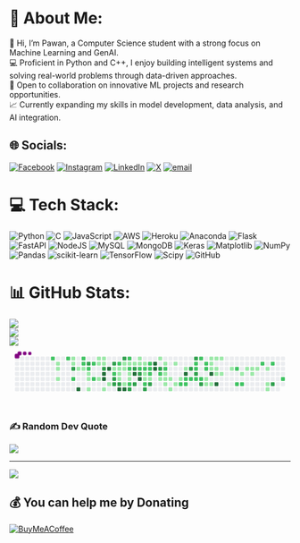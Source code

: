 # 💫 About Me:
👋 Hi, I’m Pawan, a Computer Science student with a strong focus on Machine Learning and GenAI.<br>💻 Proficient in Python and C++, I enjoy building intelligent systems and solving real-world problems through data-driven approaches.<br>🤝 Open to collaboration on innovative ML projects and research opportunities.<br>📈 Currently expanding my skills in model development, data analysis, and AI integration.


## 🌐 Socials:
[![Facebook](https://img.shields.io/badge/Facebook-%231877F2.svg?logo=Facebook&logoColor=white)](https://facebook.com/https://www.facebook.com/profile.php?id=100087858582471) [![Instagram](https://img.shields.io/badge/Instagram-%23E4405F.svg?logo=Instagram&logoColor=white)](https://instagram.com/mr._pawan_.kumar) [![LinkedIn](https://img.shields.io/badge/LinkedIn-%230077B5.svg?logo=linkedin&logoColor=white)](www.linkedin.com/in/pawan-kumar-467a84244) [![X](https://img.shields.io/badge/X-black.svg?logo=X&logoColor=white)](https://x.com/https://x.com/PawanVe53562304) [![email](https://img.shields.io/badge/Email-D14836?logo=gmail&logoColor=white)](mailto:pawankr16123114@gmail.com) 

# 💻 Tech Stack:
![Python](https://img.shields.io/badge/python-3670A0?style=for-the-badge&logo=python&logoColor=ffdd54) ![C](https://img.shields.io/badge/c-%2300599C.svg?style=for-the-badge&logo=c&logoColor=white) ![JavaScript](https://img.shields.io/badge/javascript-%23323330.svg?style=for-the-badge&logo=javascript&logoColor=%23F7DF1E) ![AWS](https://img.shields.io/badge/AWS-%23FF9900.svg?style=for-the-badge&logo=amazon-aws&logoColor=white) ![Heroku](https://img.shields.io/badge/heroku-%23430098.svg?style=for-the-badge&logo=heroku&logoColor=white) ![Anaconda](https://img.shields.io/badge/Anaconda-%2344A833.svg?style=for-the-badge&logo=anaconda&logoColor=white) ![Flask](https://img.shields.io/badge/flask-%23000.svg?style=for-the-badge&logo=flask&logoColor=white) ![FastAPI](https://img.shields.io/badge/FastAPI-005571?style=for-the-badge&logo=fastapi) ![NodeJS](https://img.shields.io/badge/node.js-6DA55F?style=for-the-badge&logo=node.js&logoColor=white) ![MySQL](https://img.shields.io/badge/mysql-4479A1.svg?style=for-the-badge&logo=mysql&logoColor=white) ![MongoDB](https://img.shields.io/badge/MongoDB-%234ea94b.svg?style=for-the-badge&logo=mongodb&logoColor=white) ![Keras](https://img.shields.io/badge/Keras-%23D00000.svg?style=for-the-badge&logo=Keras&logoColor=white) ![Matplotlib](https://img.shields.io/badge/Matplotlib-%23ffffff.svg?style=for-the-badge&logo=Matplotlib&logoColor=black) ![NumPy](https://img.shields.io/badge/numpy-%23013243.svg?style=for-the-badge&logo=numpy&logoColor=white) ![Pandas](https://img.shields.io/badge/pandas-%23150458.svg?style=for-the-badge&logo=pandas&logoColor=white) ![scikit-learn](https://img.shields.io/badge/scikit--learn-%23F7931E.svg?style=for-the-badge&logo=scikit-learn&logoColor=white) ![TensorFlow](https://img.shields.io/badge/TensorFlow-%23FF6F00.svg?style=for-the-badge&logo=TensorFlow&logoColor=white) ![Scipy](https://img.shields.io/badge/SciPy-%230C55A5.svg?style=for-the-badge&logo=scipy&logoColor=%white) ![GitHub](https://img.shields.io/badge/github-%23121011.svg?style=for-the-badge&logo=github&logoColor=white)
# 📊 GitHub Stats:
![](https://github-readme-stats.vercel.app/api?username=Pawan-1809&theme=tokyonight&hide_border=true&include_all_commits=false&count_private=false)<br/>
![](https://nirzak-streak-stats.vercel.app/?user=Pawan-1809&theme=tokyonight&hide_border=true)<br/>
![](https://github-readme-stats.vercel.app/api/top-langs/?username=Pawan-1809&theme=tokyonight&hide_border=true&include_all_commits=false&count_private=false&layout=compact)
<svg viewBox="-16 -32 880 192" width="880" height="192" xmlns="http://www.w3.org/2000/svg"><style>@keyframes c0{66.54%{fill:var(--c2)}66.56%,to{fill:var(--ce)}}@keyframes c1{1.71%{fill:var(--c1)}1.73%,to{fill:var(--ce)}}@keyframes c2{1.88%{fill:var(--c1)}1.9%,to{fill:var(--ce)}}@keyframes c3{2.22%{fill:var(--c1)}2.24%,to{fill:var(--ce)}}@keyframes c4{66.03%{fill:var(--c2)}66.05%,to{fill:var(--ce)}}@keyframes c5{7.88%{fill:var(--c1)}7.9%,to{fill:var(--ce)}}@keyframes c6{8.05%{fill:var(--c1)}8.07%,to{fill:var(--ce)}}@keyframes c7{76.49%{fill:var(--c3)}76.51%,to{fill:var(--ce)}}@keyframes c8{67.91%{fill:var(--c2)}67.93%,to{fill:var(--ce)}}@keyframes c9{3.25%{fill:var(--c1)}3.27%,to{fill:var(--ce)}}@keyframes ca{96.56%{fill:var(--c4)}96.58%,to{fill:var(--ce)}}@keyframes cb{65.51%{fill:var(--c2)}65.53%,to{fill:var(--ce)}}@keyframes cc{65.34%{fill:var(--c2)}65.36%,to{fill:var(--ce)}}@keyframes cd{3.42%{fill:var(--c1)}3.44%,to{fill:var(--ce)}}@keyframes ce{75.8%{fill:var(--c3)}75.82%,to{fill:var(--ce)}}@keyframes cf{65%{fill:var(--c2)}65.02%,to{fill:var(--ce)}}@keyframes cg{3.76%{fill:var(--c1)}3.78%,to{fill:var(--ce)}}@keyframes ch{3.94%{fill:var(--c1)}3.96%,to{fill:var(--ce)}}@keyframes ci{4.28%{fill:var(--c1)}4.3%,to{fill:var(--ce)}}@keyframes cj{64.66%{fill:var(--c2)}64.68%,to{fill:var(--ce)}}@keyframes ck{68.6%{fill:var(--c2)}68.62%,to{fill:var(--ce)}}@keyframes cl{6.68%{fill:var(--c1)}6.7%,to{fill:var(--ce)}}@keyframes cm{6.16%{fill:var(--c1)}6.18%,to{fill:var(--ce)}}@keyframes cn{5.65%{fill:var(--c1)}5.67%,to{fill:var(--ce)}}@keyframes co{6.51%{fill:var(--c1)}6.53%,to{fill:var(--ce)}}@keyframes cp{6.34%{fill:var(--c1)}6.36%,to{fill:var(--ce)}}@keyframes cq{69.29%{fill:var(--c3)}69.31%,to{fill:var(--ce)}}@keyframes cr{94.5%{fill:var(--c4)}94.52%,to{fill:var(--ce)}}@keyframes cs{94.33%{fill:var(--c4)}94.35%,to{fill:var(--ce)}}@keyframes ct{4.79%{fill:var(--c1)}4.81%,to{fill:var(--ce)}}@keyframes cu{94.84%{fill:var(--c4)}94.86%,to{fill:var(--ce)}}@keyframes cv{5.14%{fill:var(--c1)}5.16%,to{fill:var(--ce)}}@keyframes cw{69.8%{fill:var(--c3)}69.82%,to{fill:var(--ce)}}@keyframes cx{40.47%{fill:var(--c1)}40.49%,to{fill:var(--ce)}}@keyframes cy{40.64%{fill:var(--c2)}40.66%,to{fill:var(--ce)}}@keyframes cz{74.43%{fill:var(--c3)}74.45%,to{fill:var(--ce)}}@keyframes c10{74.26%{fill:var(--c3)}74.28%,to{fill:var(--ce)}}@keyframes c11{41.16%{fill:var(--c2)}41.18%,to{fill:var(--ce)}}@keyframes c12{30.01%{fill:var(--c1)}30.03%,to{fill:var(--ce)}}@keyframes c13{30.18%{fill:var(--c1)}30.2%,to{fill:var(--ce)}}@keyframes c14{31.04%{fill:var(--c1)}31.06%,to{fill:var(--ce)}}@keyframes c15{74.09%{fill:var(--c3)}74.11%,to{fill:var(--ce)}}@keyframes c16{93.47%{fill:var(--c4)}93.49%,to{fill:var(--ce)}}@keyframes c17{70.32%{fill:var(--c3)}70.34%,to{fill:var(--ce)}}@keyframes c18{29.66%{fill:var(--c1)}29.68%,to{fill:var(--ce)}}@keyframes c19{29.84%{fill:var(--c1)}29.86%,to{fill:var(--ce)}}@keyframes c1a{39.27%{fill:var(--c1)}39.29%,to{fill:var(--ce)}}@keyframes c1b{93.3%{fill:var(--c4)}93.32%,to{fill:var(--ce)}}@keyframes c1c{41.67%{fill:var(--c2)}41.69%,to{fill:var(--ce)}}@keyframes c1d{29.49%{fill:var(--c1)}29.51%,to{fill:var(--ce)}}@keyframes c1e{43.73%{fill:var(--c2)}43.75%,to{fill:var(--ce)}}@keyframes c1f{30.52%{fill:var(--c1)}30.54%,to{fill:var(--ce)}}@keyframes c1g{30.69%{fill:var(--c1)}30.71%,to{fill:var(--ce)}}@keyframes c1h{39.44%{fill:var(--c2)}39.46%,to{fill:var(--ce)}}@keyframes c1i{73.23%{fill:var(--c3)}73.25%,to{fill:var(--ce)}}@keyframes c1j{29.32%{fill:var(--c1)}29.34%,to{fill:var(--ce)}}@keyframes c1k{71%{fill:var(--c3)}71.02%,to{fill:var(--ce)}}@keyframes c1l{92.1%{fill:var(--c4)}92.12%,to{fill:var(--ce)}}@keyframes c1m{72.89%{fill:var(--c3)}72.91%,to{fill:var(--ce)}}@keyframes c1n{10.8%{fill:var(--c1)}10.82%,to{fill:var(--ce)}}@keyframes c1o{10.97%{fill:var(--c1)}10.99%,to{fill:var(--ce)}}@keyframes c1p{42.36%{fill:var(--c2)}42.38%,to{fill:var(--ce)}}@keyframes c1q{71.35%{fill:var(--c3)}71.37%,to{fill:var(--ce)}}@keyframes c1r{92.44%{fill:var(--c4)}92.46%,to{fill:var(--ce)}}@keyframes c1s{11.14%{fill:var(--c1)}11.16%,to{fill:var(--ce)}}@keyframes c1t{42.53%{fill:var(--c2)}42.55%,to{fill:var(--ce)}}@keyframes c1u{35.15%{fill:var(--c1)}35.17%,to{fill:var(--ce)}}@keyframes c1v{34.98%{fill:var(--c1)}35%,to{fill:var(--ce)}}@keyframes c1w{45.44%{fill:var(--c2)}45.46%,to{fill:var(--ce)}}@keyframes c1x{72.37%{fill:var(--c3)}72.39%,to{fill:var(--ce)}}@keyframes c1y{42.87%{fill:var(--c2)}42.89%,to{fill:var(--ce)}}@keyframes c1z{42.7%{fill:var(--c2)}42.72%,to{fill:var(--ce)}}@keyframes c20{35.32%{fill:var(--c2)}35.34%,to{fill:var(--ce)}}@keyframes c21{34.81%{fill:var(--c1)}34.83%,to{fill:var(--ce)}}@keyframes c22{72.03%{fill:var(--c3)}72.05%,to{fill:var(--ce)}}@keyframes c23{91.07%{fill:var(--c4)}91.09%,to{fill:var(--ce)}}@keyframes c24{90.9%{fill:var(--c4)}90.92%,to{fill:var(--ce)}}@keyframes c25{11.83%{fill:var(--c1)}11.85%,to{fill:var(--ce)}}@keyframes c26{80.09%{fill:var(--c3)}80.11%,to{fill:var(--ce)}}@keyframes c27{47.33%{fill:var(--c2)}47.35%,to{fill:var(--ce)}}@keyframes c28{15.6%{fill:var(--c1)}15.62%,to{fill:var(--ce)}}@keyframes c29{12.17%{fill:var(--c1)}12.19%,to{fill:var(--ce)}}@keyframes c2a{47.67%{fill:var(--c2)}47.69%,to{fill:var(--ce)}}@keyframes c2b{14.23%{fill:var(--c1)}14.25%,to{fill:var(--ce)}}@keyframes c2c{14.06%{fill:var(--c1)}14.08%,to{fill:var(--ce)}}@keyframes c2d{15.26%{fill:var(--c1)}15.28%,to{fill:var(--ce)}}@keyframes c2e{13.88%{fill:var(--c1)}13.9%,to{fill:var(--ce)}}@keyframes c2f{16.29%{fill:var(--c1)}16.31%,to{fill:var(--ce)}}@keyframes c2g{12.51%{fill:var(--c1)}12.53%,to{fill:var(--ce)}}@keyframes c2h{14.91%{fill:var(--c1)}14.93%,to{fill:var(--ce)}}@keyframes c2i{13.54%{fill:var(--c1)}13.56%,to{fill:var(--ce)}}@keyframes c2j{52.13%{fill:var(--c2)}52.15%,to{fill:var(--ce)}}@keyframes c2k{13.03%{fill:var(--c1)}13.05%,to{fill:var(--ce)}}@keyframes c2l{89.7%{fill:var(--c4)}89.72%,to{fill:var(--ce)}}@keyframes c2m{48.7%{fill:var(--c2)}48.72%,to{fill:var(--ce)}}@keyframes c2n{51.96%{fill:var(--c2)}51.98%,to{fill:var(--ce)}}@keyframes c2o{81.12%{fill:var(--c3)}81.14%,to{fill:var(--ce)}}@keyframes c2p{48.88%{fill:var(--c2)}48.9%,to{fill:var(--ce)}}@keyframes c2q{83.01%{fill:var(--c3)}83.03%,to{fill:var(--ce)}}@keyframes c2r{50.59%{fill:var(--c2)}50.61%,to{fill:var(--ce)}}@keyframes c2s{50.76%{fill:var(--c2)}50.78%,to{fill:var(--ce)}}@keyframes c2t{81.47%{fill:var(--c3)}81.49%,to{fill:var(--ce)}}@keyframes c2u{49.05%{fill:var(--c2)}49.07%,to{fill:var(--ce)}}@keyframes c2v{50.25%{fill:var(--c2)}50.27%,to{fill:var(--ce)}}@keyframes c2w{49.22%{fill:var(--c2)}49.24%,to{fill:var(--ce)}}@keyframes c2x{81.98%{fill:var(--c3)}82%,to{fill:var(--ce)}}@keyframes c2y{49.9%{fill:var(--c2)}49.92%,to{fill:var(--ce)}}@keyframes c2z{49.73%{fill:var(--c2)}49.75%,to{fill:var(--ce)}}@keyframes c30{18.17%{fill:var(--c1)}18.19%,to{fill:var(--ce)}}@keyframes c31{17.66%{fill:var(--c1)}17.68%,to{fill:var(--ce)}}@keyframes c32{20.06%{fill:var(--c1)}20.08%,to{fill:var(--ce)}}@keyframes c33{19.89%{fill:var(--c1)}19.91%,to{fill:var(--ce)}}@keyframes c34{19.72%{fill:var(--c1)}19.74%,to{fill:var(--ce)}}@keyframes c35{88.84%{fill:var(--c4)}88.86%,to{fill:var(--ce)}}@keyframes c36{17.83%{fill:var(--c1)}17.85%,to{fill:var(--ce)}}@keyframes c37{20.23%{fill:var(--c1)}20.25%,to{fill:var(--ce)}}@keyframes c38{19.54%{fill:var(--c1)}19.56%,to{fill:var(--ce)}}@keyframes c39{19.03%{fill:var(--c1)}19.05%,to{fill:var(--ce)}}@keyframes c3a{88.33%{fill:var(--c4)}88.35%,to{fill:var(--ce)}}@keyframes c3b{20.4%{fill:var(--c1)}20.42%,to{fill:var(--ce)}}@keyframes c3c{19.2%{fill:var(--c1)}19.22%,to{fill:var(--ce)}}@keyframes c3d{21.09%{fill:var(--c1)}21.11%,to{fill:var(--ce)}}@keyframes c3e{55.22%{fill:var(--c2)}55.24%,to{fill:var(--ce)}}@keyframes c3f{54.36%{fill:var(--c2)}54.38%,to{fill:var(--ce)}}@keyframes c3g{21.6%{fill:var(--c1)}21.62%,to{fill:var(--ce)}}@keyframes c3h{54.54%{fill:var(--c2)}54.56%,to{fill:var(--ce)}}@keyframes c3i{24.69%{fill:var(--c1)}24.71%,to{fill:var(--ce)}}@keyframes c3j{22.12%{fill:var(--c1)}22.14%,to{fill:var(--ce)}}@keyframes c3k{21.95%{fill:var(--c1)}21.97%,to{fill:var(--ce)}}@keyframes c3l{22.29%{fill:var(--c1)}22.31%,to{fill:var(--ce)}}@keyframes c3m{56.25%{fill:var(--c2)}56.27%,to{fill:var(--ce)}}@keyframes c3n{22.63%{fill:var(--c1)}22.65%,to{fill:var(--ce)}}@keyframes c3o{23.15%{fill:var(--c1)}23.17%,to{fill:var(--ce)}}@keyframes c3p{23.32%{fill:var(--c1)}23.34%,to{fill:var(--ce)}}@keyframes c3q{56.59%{fill:var(--c2)}56.61%,to{fill:var(--ce)}}@keyframes c3r{86.44%{fill:var(--c3)}86.46%,to{fill:var(--ce)}}@keyframes c3s{57.45%{fill:var(--c2)}57.47%,to{fill:var(--ce)}}@keyframes u0{1.71%{transform:scale(0,1)}1.73%,1.88%{transform:scale(.02,1)}1.9%,2.22%{transform:scale(.03,1)}2.24%,3.25%{transform:scale(.05,1)}3.27%,3.42%{transform:scale(.06,1)}3.44%,3.76%{transform:scale(.08,1)}3.78%,3.94%{transform:scale(.09,1)}3.96%,4.28%{transform:scale(.11,1)}4.3%,4.79%{transform:scale(.13,1)}4.81%,5.14%{transform:scale(.14,1)}5.16%,5.65%{transform:scale(.16,1)}5.67%,6.16%{transform:scale(.17,1)}6.18%,6.34%{transform:scale(.19,1)}6.36%,6.51%{transform:scale(.2,1)}6.53%,6.68%{transform:scale(.22,1)}6.7%,7.88%{transform:scale(.23,1)}7.9%,8.05%{transform:scale(.25,1)}10.8%,8.07%{transform:scale(.27,1)}10.82%,10.97%{transform:scale(.28,1)}10.99%,11.14%{transform:scale(.3,1)}11.16%,11.83%{transform:scale(.31,1)}11.85%,12.17%{transform:scale(.33,1)}12.19%,12.51%{transform:scale(.34,1)}12.53%,13.03%{transform:scale(.36,1)}13.05%,13.54%{transform:scale(.38,1)}13.56%,13.88%{transform:scale(.39,1)}13.9%,14.06%{transform:scale(.41,1)}14.08%,14.23%{transform:scale(.42,1)}14.25%,14.91%{transform:scale(.44,1)}14.93%,15.26%{transform:scale(.45,1)}15.28%,15.6%{transform:scale(.47,1)}15.62%,16.29%{transform:scale(.48,1)}16.31%,17.66%{transform:scale(.5,1)}17.68%,17.83%{transform:scale(.52,1)}17.85%,18.17%{transform:scale(.53,1)}18.19%,19.03%{transform:scale(.55,1)}19.05%,19.2%{transform:scale(.56,1)}19.22%,19.54%{transform:scale(.58,1)}19.56%,19.72%{transform:scale(.59,1)}19.74%,19.89%{transform:scale(.61,1)}19.91%,20.06%{transform:scale(.63,1)}20.08%,20.23%{transform:scale(.64,1)}20.25%,20.4%{transform:scale(.66,1)}20.42%,21.09%{transform:scale(.67,1)}21.11%,21.6%{transform:scale(.69,1)}21.62%,21.95%{transform:scale(.7,1)}21.97%,22.12%{transform:scale(.72,1)}22.14%,22.29%{transform:scale(.73,1)}22.31%,22.63%{transform:scale(.75,1)}22.65%,23.15%{transform:scale(.77,1)}23.17%,23.32%{transform:scale(.78,1)}23.34%,24.69%{transform:scale(.8,1)}24.71%,29.32%{transform:scale(.81,1)}29.34%,29.49%{transform:scale(.83,1)}29.51%,29.66%{transform:scale(.84,1)}29.68%,29.84%{transform:scale(.86,1)}29.86%,30.01%{transform:scale(.88,1)}30.03%,30.18%{transform:scale(.89,1)}30.2%,30.52%{transform:scale(.91,1)}30.54%,30.69%{transform:scale(.92,1)}30.71%,31.04%{transform:scale(.94,1)}31.06%,34.81%{transform:scale(.95,1)}34.83%,34.98%{transform:scale(.97,1)}35%,35.15%{transform:scale(.98,1)}35.17%,to{transform:scale(1,1)}}@keyframes u1{35.32%{transform:scale(0,1)}35.34%,to{transform:scale(1,1)}}@keyframes u2{39.27%{transform:scale(0,1)}39.29%,to{transform:scale(1,1)}}@keyframes u3{39.44%{transform:scale(0,1)}39.46%,to{transform:scale(1,1)}}@keyframes u4{40.47%{transform:scale(0,1)}40.49%,to{transform:scale(1,1)}}@keyframes u5{40.64%{transform:scale(0,1)}40.66%,41.16%{transform:scale(.03,1)}41.18%,41.67%{transform:scale(.06,1)}41.69%,42.36%{transform:scale(.08,1)}42.38%,42.53%{transform:scale(.11,1)}42.55%,42.7%{transform:scale(.14,1)}42.72%,42.87%{transform:scale(.17,1)}42.89%,43.73%{transform:scale(.19,1)}43.75%,45.44%{transform:scale(.22,1)}45.46%,47.33%{transform:scale(.25,1)}47.35%,47.67%{transform:scale(.28,1)}47.69%,48.7%{transform:scale(.31,1)}48.72%,48.88%{transform:scale(.33,1)}48.9%,49.05%{transform:scale(.36,1)}49.07%,49.22%{transform:scale(.39,1)}49.24%,49.73%{transform:scale(.42,1)}49.75%,49.9%{transform:scale(.44,1)}49.92%,50.25%{transform:scale(.47,1)}50.27%,50.59%{transform:scale(.5,1)}50.61%,50.76%{transform:scale(.53,1)}50.78%,51.96%{transform:scale(.56,1)}51.98%,52.13%{transform:scale(.58,1)}52.15%,54.36%{transform:scale(.61,1)}54.38%,54.54%{transform:scale(.64,1)}54.56%,55.22%{transform:scale(.67,1)}55.24%,56.25%{transform:scale(.69,1)}56.27%,56.59%{transform:scale(.72,1)}56.61%,57.45%{transform:scale(.75,1)}57.47%,64.66%{transform:scale(.78,1)}64.68%,65%{transform:scale(.81,1)}65.02%,65.34%{transform:scale(.83,1)}65.36%,65.51%{transform:scale(.86,1)}65.53%,66.03%{transform:scale(.89,1)}66.05%,66.54%{transform:scale(.92,1)}66.56%,67.91%{transform:scale(.94,1)}67.93%,68.6%{transform:scale(.97,1)}68.62%,to{transform:scale(1,1)}}@keyframes u6{69.29%{transform:scale(0,1)}69.31%,69.8%{transform:scale(.05,1)}69.82%,70.32%{transform:scale(.1,1)}70.34%,71%{transform:scale(.15,1)}71.02%,71.35%{transform:scale(.2,1)}71.37%,72.03%{transform:scale(.25,1)}72.05%,72.37%{transform:scale(.3,1)}72.39%,72.89%{transform:scale(.35,1)}72.91%,73.23%{transform:scale(.4,1)}73.25%,74.09%{transform:scale(.45,1)}74.11%,74.26%{transform:scale(.5,1)}74.28%,74.43%{transform:scale(.55,1)}74.45%,75.8%{transform:scale(.6,1)}75.82%,76.49%{transform:scale(.65,1)}76.51%,80.09%{transform:scale(.7,1)}80.11%,81.12%{transform:scale(.75,1)}81.14%,81.47%{transform:scale(.8,1)}81.49%,81.98%{transform:scale(.85,1)}82%,83.01%{transform:scale(.9,1)}83.03%,86.44%{transform:scale(.95,1)}86.46%,to{transform:scale(1,1)}}@keyframes u7{88.33%{transform:scale(0,1)}88.35%,88.84%{transform:scale(.08,1)}88.86%,89.7%{transform:scale(.15,1)}89.72%,90.9%{transform:scale(.23,1)}90.92%,91.07%{transform:scale(.31,1)}91.09%,92.1%{transform:scale(.38,1)}92.12%,92.44%{transform:scale(.46,1)}92.46%,93.3%{transform:scale(.54,1)}93.32%,93.47%{transform:scale(.62,1)}93.49%,94.33%{transform:scale(.69,1)}94.35%,94.5%{transform:scale(.77,1)}94.52%,94.84%{transform:scale(.85,1)}94.86%,96.56%{transform:scale(.92,1)}96.58%,to{transform:scale(1,1)}}@keyframes s0{0%,99.83%{transform:translate(0,-16px)}.17%{transform:translate(0,0)}1.2%{transform:translate(96px,0)}1.37%{transform:translate(96px,16px)}1.72%{transform:translate(128px,16px)}2.23%{transform:translate(128px,64px)}2.57%{transform:translate(160px,64px)}2.74%,67.58%{transform:translate(160px,48px)}3.09%{transform:translate(192px,48px)}3.26%,95.88%{transform:translate(192px,32px)}3.43%,65.18%{transform:translate(208px,32px)}3.6%{transform:translate(208px,48px)}3.77%{transform:translate(224px,48px)}4.29%{transform:translate(224px,96px)}4.97%{transform:translate(288px,96px)}5.15%{transform:translate(288px,80px)}5.49%{transform:translate(256px,80px)}6.17%{transform:translate(256px,16px)}6.35%,69.47%,77.7%{transform:translate(272px,16px)}6.52%{transform:translate(272px,0)}6.69%{transform:translate(256px,0)}6.86%{transform:translate(256px,-16px)}7.72%{transform:translate(176px,-16px)}76.33%,8.06%{transform:translate(176px,16px)}8.23%{transform:translate(192px,16px)}8.58%{transform:translate(192px,-16px)}10.63%{transform:translate(384px,-16px)}10.98%,32.25%{transform:translate(384px,16px)}11.15%,37.91%,44.77%{transform:translate(400px,16px)}11.32%,37.74%{transform:translate(400px,0)}12.01%,37.05%{transform:translate(464px,0)}12.18%,36.88%{transform:translate(464px,16px)}12.86%{transform:translate(528px,16px)}13.04%,89.88%{transform:translate(528px,32px)}13.21%,48.2%{transform:translate(512px,32px)}13.55%,48.54%,52.32%,60.89%{transform:translate(512px,64px)}14.07%,15.44%{transform:translate(464px,64px)}14.24%,47.51%{transform:translate(464px,48px)}14.58%{transform:translate(496px,48px)}14.92%{transform:translate(496px,80px)}15.27%{transform:translate(464px,80px)}15.61%{transform:translate(448px,64px)}15.78%{transform:translate(448px,80px)}16.12%{transform:translate(480px,80px)}16.3%{transform:translate(480px,96px)}17.5%{transform:translate(592px,96px)}17.67%,18.35%{transform:translate(592px,80px)}17.84%,18.52%{transform:translate(608px,80px)}18.01%,18.7%{transform:translate(608px,64px)}18.18%,49.4%{transform:translate(592px,64px)}18.87%{transform:translate(624px,64px)}19.04%,88.68%{transform:translate(624px,48px)}19.21%{transform:translate(640px,48px)}19.38%{transform:translate(640px,32px)}19.73%{transform:translate(608px,32px)}20.07%{transform:translate(608px,0)}20.75%{transform:translate(672px,0)}21.27%{transform:translate(672px,48px)}21.96%{transform:translate(736px,48px)}22.13%{transform:translate(736px,32px)}22.64%{transform:translate(784px,32px)}23.33%{transform:translate(784px,96px)}23.5%{transform:translate(768px,96px)}24.19%{transform:translate(768px,32px)}24.7%{transform:translate(720px,32px)}25.21%{transform:translate(720px,-16px)}28.99%{transform:translate(368px,-16px)}29.33%,91.77%{transform:translate(368px,16px)}29.67%,31.73%,38.59%,44.08%,70.15%{transform:translate(336px,16px)}29.85%,31.56%,43.91%{transform:translate(336px,32px)}30.02%,31.39%,40.31%{transform:translate(320px,32px)}30.19%,40.82%{transform:translate(320px,48px)}30.53%{transform:translate(352px,48px)}30.7%,39.62%{transform:translate(352px,64px)}31.05%,39.97%,93.83%{transform:translate(320px,64px)}32.42%,42.02%{transform:translate(384px,0)}33.45%{transform:translate(480px,0)}34.13%,36.19%{transform:translate(480px,64px)}34.99%{transform:translate(400px,64px)}35.16%{transform:translate(400px,48px)}35.33%,62.09%,71.7%{transform:translate(416px,48px)}35.51%{transform:translate(416px,64px)}36.71%{transform:translate(480px,16px)}39.28%{transform:translate(336px,80px)}39.45%,73.07%{transform:translate(352px,80px)}40.48%{transform:translate(304px,32px)}40.65%{transform:translate(304px,48px)}41.17%,63.46%{transform:translate(320px,16px)}41.51%,43.57%{transform:translate(352px,16px)}41.68%{transform:translate(352px,0)}42.37%,71.18%{transform:translate(384px,32px)}42.71%{transform:translate(416px,32px)}42.88%,62.44%,79.25%{transform:translate(416px,16px)}43.74%{transform:translate(352px,32px)}45.45%,72.21%{transform:translate(400px,80px)}45.63%,72.73%{transform:translate(384px,80px)}45.97%{transform:translate(384px,112px)}46.66%{transform:translate(448px,112px)}47.34%{transform:translate(448px,48px)}47.68%{transform:translate(464px,32px)}50.09%{transform:translate(592px,0)}50.26%{transform:translate(576px,0)}50.43%{transform:translate(576px,16px)}50.6%{transform:translate(560px,16px)}50.77%,81.3%{transform:translate(560px,32px)}50.94%{transform:translate(576px,32px)}51.29%{transform:translate(576px,64px)}51.8%{transform:translate(528px,64px)}51.97%{transform:translate(528px,80px)}52.14%{transform:translate(512px,80px)}54.2%{transform:translate(688px,64px)}54.37%{transform:translate(688px,80px)}54.55%{transform:translate(704px,80px)}55.06%{transform:translate(704px,32px)}55.23%{transform:translate(688px,32px)}55.4%{transform:translate(688px,16px)}56.95%{transform:translate(832px,16px)}57.46%{transform:translate(832px,64px)}61.06%{transform:translate(512px,48px)}63.64%{transform:translate(320px,0)}64.49%{transform:translate(240px,0)}64.84%{transform:translate(240px,32px)}65.52%{transform:translate(208px,0)}66.55%{transform:translate(112px,0)}66.72%{transform:translate(112px,16px)}67.24%{transform:translate(160px,16px)}67.75%{transform:translate(176px,48px)}67.92%{transform:translate(176px,64px)}68.78%{transform:translate(256px,64px)}69.13%{transform:translate(256px,32px)}69.3%,77.53%{transform:translate(272px,32px)}70.33%{transform:translate(336px,0)}70.67%{transform:translate(368px,0)}71.01%{transform:translate(368px,32px)}71.36%,92.28%{transform:translate(384px,48px)}72.04%{transform:translate(416px,80px)}72.38%{transform:translate(400px,96px)}72.56%{transform:translate(384px,96px)}73.24%{transform:translate(352px,96px)}73.41%{transform:translate(368px,96px)}73.58%{transform:translate(368px,80px)}74.27%{transform:translate(304px,80px)}74.96%{transform:translate(304px,16px)}76.5%{transform:translate(176px,32px)}79.42%{transform:translate(416px,0)}79.76%{transform:translate(448px,0)}80.1%{transform:translate(448px,32px)}81.48%{transform:translate(560px,48px)}81.65%{transform:translate(576px,48px)}81.99%{transform:translate(576px,80px)}82.16%{transform:translate(560px,80px)}83.02%{transform:translate(560px,0)}85.59%{transform:translate(800px,0)}86.45%{transform:translate(800px,80px)}88.34%{transform:translate(624px,80px)}89.71%{transform:translate(528px,48px)}90.91%{transform:translate(432px,32px)}91.08%{transform:translate(432px,16px)}92.11%{transform:translate(368px,48px)}92.45%{transform:translate(384px,64px)}92.97%{transform:translate(336px,64px)}93.31%{transform:translate(336px,96px)}93.48%{transform:translate(320px,96px)}94.34%{transform:translate(272px,64px)}94.51%{transform:translate(272px,48px)}94.68%{transform:translate(288px,48px)}94.85%{transform:translate(288px,32px)}96.57%{transform:translate(192px,96px)}97.08%{transform:translate(144px,96px)}97.6%{transform:translate(144px,48px)}98.28%{transform:translate(80px,48px)}98.63%{transform:translate(80px,16px)}98.8%{transform:translate(64px,16px)}98.97%{transform:translate(64px,0)}99.14%{transform:translate(48px,0)}99.31%{transform:translate(48px,-16px)}}@keyframes s1{0%,99.83%{transform:translate(16px,-16px)}.17%{transform:translate(0,-16px)}.34%{transform:translate(0,0)}1.37%{transform:translate(96px,0)}1.54%{transform:translate(96px,16px)}1.89%{transform:translate(128px,16px)}2.4%{transform:translate(128px,64px)}2.74%{transform:translate(160px,64px)}2.92%,67.75%{transform:translate(160px,48px)}3.26%{transform:translate(192px,48px)}3.43%,96.05%{transform:translate(192px,32px)}3.6%,65.35%{transform:translate(208px,32px)}3.77%{transform:translate(208px,48px)}3.95%{transform:translate(224px,48px)}4.46%{transform:translate(224px,96px)}5.15%{transform:translate(288px,96px)}5.32%{transform:translate(288px,80px)}5.66%{transform:translate(256px,80px)}6.35%{transform:translate(256px,16px)}6.52%,69.64%,77.87%{transform:translate(272px,16px)}6.69%{transform:translate(272px,0)}6.86%{transform:translate(256px,0)}7.03%{transform:translate(256px,-16px)}7.89%{transform:translate(176px,-16px)}76.5%,8.23%{transform:translate(176px,16px)}8.4%{transform:translate(192px,16px)}8.75%{transform:translate(192px,-16px)}10.81%{transform:translate(384px,-16px)}11.15%,32.42%{transform:translate(384px,16px)}11.32%,38.08%,44.94%{transform:translate(400px,16px)}11.49%,37.91%{transform:translate(400px,0)}12.18%,37.22%{transform:translate(464px,0)}12.35%,37.05%{transform:translate(464px,16px)}13.04%{transform:translate(528px,16px)}13.21%,90.05%{transform:translate(528px,32px)}13.38%,48.37%{transform:translate(512px,32px)}13.72%,48.71%,52.49%,61.06%{transform:translate(512px,64px)}14.24%,15.61%{transform:translate(464px,64px)}14.41%,47.68%{transform:translate(464px,48px)}14.75%{transform:translate(496px,48px)}15.09%{transform:translate(496px,80px)}15.44%{transform:translate(464px,80px)}15.78%{transform:translate(448px,64px)}15.95%{transform:translate(448px,80px)}16.3%{transform:translate(480px,80px)}16.47%{transform:translate(480px,96px)}17.67%{transform:translate(592px,96px)}17.84%,18.52%{transform:translate(592px,80px)}18.01%,18.7%{transform:translate(608px,80px)}18.18%,18.87%{transform:translate(608px,64px)}18.35%,49.57%{transform:translate(592px,64px)}19.04%{transform:translate(624px,64px)}19.21%,88.85%{transform:translate(624px,48px)}19.38%{transform:translate(640px,48px)}19.55%{transform:translate(640px,32px)}19.9%{transform:translate(608px,32px)}20.24%{transform:translate(608px,0)}20.93%{transform:translate(672px,0)}21.44%{transform:translate(672px,48px)}22.13%{transform:translate(736px,48px)}22.3%{transform:translate(736px,32px)}22.81%{transform:translate(784px,32px)}23.5%{transform:translate(784px,96px)}23.67%{transform:translate(768px,96px)}24.36%{transform:translate(768px,32px)}24.87%{transform:translate(720px,32px)}25.39%{transform:translate(720px,-16px)}29.16%{transform:translate(368px,-16px)}29.5%,91.94%{transform:translate(368px,16px)}29.85%,31.9%,38.77%,44.25%,70.33%{transform:translate(336px,16px)}30.02%,31.73%,44.08%{transform:translate(336px,32px)}30.19%,31.56%,40.48%{transform:translate(320px,32px)}30.36%,40.99%{transform:translate(320px,48px)}30.7%{transform:translate(352px,48px)}30.87%,39.79%{transform:translate(352px,64px)}31.22%,40.14%,94%{transform:translate(320px,64px)}32.59%,42.2%{transform:translate(384px,0)}33.62%{transform:translate(480px,0)}34.31%,36.36%{transform:translate(480px,64px)}35.16%{transform:translate(400px,64px)}35.33%{transform:translate(400px,48px)}35.51%,62.26%,71.87%{transform:translate(416px,48px)}35.68%{transform:translate(416px,64px)}36.88%{transform:translate(480px,16px)}39.45%{transform:translate(336px,80px)}39.62%,73.24%{transform:translate(352px,80px)}40.65%{transform:translate(304px,32px)}40.82%{transform:translate(304px,48px)}41.34%,63.64%{transform:translate(320px,16px)}41.68%,43.74%{transform:translate(352px,16px)}41.85%{transform:translate(352px,0)}42.54%,71.36%{transform:translate(384px,32px)}42.88%{transform:translate(416px,32px)}43.05%,62.61%,79.42%{transform:translate(416px,16px)}43.91%{transform:translate(352px,32px)}45.63%,72.38%{transform:translate(400px,80px)}45.8%,72.9%{transform:translate(384px,80px)}46.14%{transform:translate(384px,112px)}46.83%{transform:translate(448px,112px)}47.51%{transform:translate(448px,48px)}47.86%{transform:translate(464px,32px)}50.26%{transform:translate(592px,0)}50.43%{transform:translate(576px,0)}50.6%{transform:translate(576px,16px)}50.77%{transform:translate(560px,16px)}50.94%,81.48%{transform:translate(560px,32px)}51.11%{transform:translate(576px,32px)}51.46%{transform:translate(576px,64px)}51.97%{transform:translate(528px,64px)}52.14%{transform:translate(528px,80px)}52.32%{transform:translate(512px,80px)}54.37%{transform:translate(688px,64px)}54.55%{transform:translate(688px,80px)}54.72%{transform:translate(704px,80px)}55.23%{transform:translate(704px,32px)}55.4%{transform:translate(688px,32px)}55.57%{transform:translate(688px,16px)}57.12%{transform:translate(832px,16px)}57.63%{transform:translate(832px,64px)}61.23%{transform:translate(512px,48px)}63.81%{transform:translate(320px,0)}64.67%{transform:translate(240px,0)}65.01%{transform:translate(240px,32px)}65.69%{transform:translate(208px,0)}66.72%{transform:translate(112px,0)}66.9%{transform:translate(112px,16px)}67.41%{transform:translate(160px,16px)}67.92%{transform:translate(176px,48px)}68.1%{transform:translate(176px,64px)}68.95%{transform:translate(256px,64px)}69.3%{transform:translate(256px,32px)}69.47%,77.7%{transform:translate(272px,32px)}70.5%{transform:translate(336px,0)}70.84%{transform:translate(368px,0)}71.18%{transform:translate(368px,32px)}71.53%,92.45%{transform:translate(384px,48px)}72.21%{transform:translate(416px,80px)}72.56%{transform:translate(400px,96px)}72.73%{transform:translate(384px,96px)}73.41%{transform:translate(352px,96px)}73.58%{transform:translate(368px,96px)}73.76%{transform:translate(368px,80px)}74.44%{transform:translate(304px,80px)}75.13%{transform:translate(304px,16px)}76.67%{transform:translate(176px,32px)}79.59%{transform:translate(416px,0)}79.93%{transform:translate(448px,0)}80.27%{transform:translate(448px,32px)}81.65%{transform:translate(560px,48px)}81.82%{transform:translate(576px,48px)}82.16%{transform:translate(576px,80px)}82.33%{transform:translate(560px,80px)}83.19%{transform:translate(560px,0)}85.76%{transform:translate(800px,0)}86.62%{transform:translate(800px,80px)}88.51%{transform:translate(624px,80px)}89.88%{transform:translate(528px,48px)}91.08%{transform:translate(432px,32px)}91.25%{transform:translate(432px,16px)}92.28%{transform:translate(368px,48px)}92.62%{transform:translate(384px,64px)}93.14%{transform:translate(336px,64px)}93.48%{transform:translate(336px,96px)}93.65%{transform:translate(320px,96px)}94.51%{transform:translate(272px,64px)}94.68%{transform:translate(272px,48px)}94.85%{transform:translate(288px,48px)}95.03%{transform:translate(288px,32px)}96.74%{transform:translate(192px,96px)}97.26%{transform:translate(144px,96px)}97.77%{transform:translate(144px,48px)}98.46%{transform:translate(80px,48px)}98.8%{transform:translate(80px,16px)}98.97%{transform:translate(64px,16px)}99.14%{transform:translate(64px,0)}99.31%{transform:translate(48px,0)}99.49%{transform:translate(48px,-16px)}}@keyframes s2{0%,99.83%{transform:translate(32px,-16px)}.34%{transform:translate(0,-16px)}.51%{transform:translate(0,0)}1.54%{transform:translate(96px,0)}1.72%{transform:translate(96px,16px)}2.06%{transform:translate(128px,16px)}2.57%{transform:translate(128px,64px)}2.92%{transform:translate(160px,64px)}3.09%,67.92%{transform:translate(160px,48px)}3.43%{transform:translate(192px,48px)}3.6%,96.23%{transform:translate(192px,32px)}3.77%,65.52%{transform:translate(208px,32px)}3.95%{transform:translate(208px,48px)}4.12%{transform:translate(224px,48px)}4.63%{transform:translate(224px,96px)}5.32%{transform:translate(288px,96px)}5.49%{transform:translate(288px,80px)}5.83%{transform:translate(256px,80px)}6.52%{transform:translate(256px,16px)}6.69%,69.81%,78.04%{transform:translate(272px,16px)}6.86%{transform:translate(272px,0)}7.03%{transform:translate(256px,0)}7.2%{transform:translate(256px,-16px)}8.06%{transform:translate(176px,-16px)}76.67%,8.4%{transform:translate(176px,16px)}8.58%{transform:translate(192px,16px)}8.92%{transform:translate(192px,-16px)}10.98%{transform:translate(384px,-16px)}11.32%,32.59%{transform:translate(384px,16px)}11.49%,38.25%,45.11%{transform:translate(400px,16px)}11.66%,38.08%{transform:translate(400px,0)}12.35%,37.39%{transform:translate(464px,0)}12.52%,37.22%{transform:translate(464px,16px)}13.21%{transform:translate(528px,16px)}13.38%,90.22%{transform:translate(528px,32px)}13.55%,48.54%{transform:translate(512px,32px)}13.89%,48.89%,52.66%,61.23%{transform:translate(512px,64px)}14.41%,15.78%{transform:translate(464px,64px)}14.58%,47.86%{transform:translate(464px,48px)}14.92%{transform:translate(496px,48px)}15.27%{transform:translate(496px,80px)}15.61%{transform:translate(464px,80px)}15.95%{transform:translate(448px,64px)}16.12%{transform:translate(448px,80px)}16.47%{transform:translate(480px,80px)}16.64%{transform:translate(480px,96px)}17.84%{transform:translate(592px,96px)}18.01%,18.7%{transform:translate(592px,80px)}18.18%,18.87%{transform:translate(608px,80px)}18.35%,19.04%{transform:translate(608px,64px)}18.52%,49.74%{transform:translate(592px,64px)}19.21%{transform:translate(624px,64px)}19.38%,89.02%{transform:translate(624px,48px)}19.55%{transform:translate(640px,48px)}19.73%{transform:translate(640px,32px)}20.07%{transform:translate(608px,32px)}20.41%{transform:translate(608px,0)}21.1%{transform:translate(672px,0)}21.61%{transform:translate(672px,48px)}22.3%{transform:translate(736px,48px)}22.47%{transform:translate(736px,32px)}22.98%{transform:translate(784px,32px)}23.67%{transform:translate(784px,96px)}23.84%{transform:translate(768px,96px)}24.53%{transform:translate(768px,32px)}25.04%{transform:translate(720px,32px)}25.56%{transform:translate(720px,-16px)}29.33%{transform:translate(368px,-16px)}29.67%,92.11%{transform:translate(368px,16px)}30.02%,32.08%,38.94%,44.43%,70.5%{transform:translate(336px,16px)}30.19%,31.9%,44.25%{transform:translate(336px,32px)}30.36%,31.73%,40.65%{transform:translate(320px,32px)}30.53%,41.17%{transform:translate(320px,48px)}30.87%{transform:translate(352px,48px)}31.05%,39.97%{transform:translate(352px,64px)}31.39%,40.31%,94.17%{transform:translate(320px,64px)}32.76%,42.37%{transform:translate(384px,0)}33.79%{transform:translate(480px,0)}34.48%,36.54%{transform:translate(480px,64px)}35.33%{transform:translate(400px,64px)}35.51%{transform:translate(400px,48px)}35.68%,62.44%,72.04%{transform:translate(416px,48px)}35.85%{transform:translate(416px,64px)}37.05%{transform:translate(480px,16px)}39.62%{transform:translate(336px,80px)}39.79%,73.41%{transform:translate(352px,80px)}40.82%{transform:translate(304px,32px)}40.99%{transform:translate(304px,48px)}41.51%,63.81%{transform:translate(320px,16px)}41.85%,43.91%{transform:translate(352px,16px)}42.02%{transform:translate(352px,0)}42.71%,71.53%{transform:translate(384px,32px)}43.05%{transform:translate(416px,32px)}43.22%,62.78%,79.59%{transform:translate(416px,16px)}44.08%{transform:translate(352px,32px)}45.8%,72.56%{transform:translate(400px,80px)}45.97%,73.07%{transform:translate(384px,80px)}46.31%{transform:translate(384px,112px)}47%{transform:translate(448px,112px)}47.68%{transform:translate(448px,48px)}48.03%{transform:translate(464px,32px)}50.43%{transform:translate(592px,0)}50.6%{transform:translate(576px,0)}50.77%{transform:translate(576px,16px)}50.94%{transform:translate(560px,16px)}51.11%,81.65%{transform:translate(560px,32px)}51.29%{transform:translate(576px,32px)}51.63%{transform:translate(576px,64px)}52.14%{transform:translate(528px,64px)}52.32%{transform:translate(528px,80px)}52.49%{transform:translate(512px,80px)}54.55%{transform:translate(688px,64px)}54.72%{transform:translate(688px,80px)}54.89%{transform:translate(704px,80px)}55.4%{transform:translate(704px,32px)}55.57%{transform:translate(688px,32px)}55.75%{transform:translate(688px,16px)}57.29%{transform:translate(832px,16px)}57.8%{transform:translate(832px,64px)}61.41%{transform:translate(512px,48px)}63.98%{transform:translate(320px,0)}64.84%{transform:translate(240px,0)}65.18%{transform:translate(240px,32px)}65.87%{transform:translate(208px,0)}66.9%{transform:translate(112px,0)}67.07%{transform:translate(112px,16px)}67.58%{transform:translate(160px,16px)}68.1%{transform:translate(176px,48px)}68.27%{transform:translate(176px,64px)}69.13%{transform:translate(256px,64px)}69.47%{transform:translate(256px,32px)}69.64%,77.87%{transform:translate(272px,32px)}70.67%{transform:translate(336px,0)}71.01%{transform:translate(368px,0)}71.36%{transform:translate(368px,32px)}71.7%,92.62%{transform:translate(384px,48px)}72.38%{transform:translate(416px,80px)}72.73%{transform:translate(400px,96px)}72.9%{transform:translate(384px,96px)}73.58%{transform:translate(352px,96px)}73.76%{transform:translate(368px,96px)}73.93%{transform:translate(368px,80px)}74.61%{transform:translate(304px,80px)}75.3%{transform:translate(304px,16px)}76.84%{transform:translate(176px,32px)}79.76%{transform:translate(416px,0)}80.1%{transform:translate(448px,0)}80.45%{transform:translate(448px,32px)}81.82%{transform:translate(560px,48px)}81.99%{transform:translate(576px,48px)}82.33%{transform:translate(576px,80px)}82.5%{transform:translate(560px,80px)}83.36%{transform:translate(560px,0)}85.93%{transform:translate(800px,0)}86.79%{transform:translate(800px,80px)}88.68%{transform:translate(624px,80px)}90.05%{transform:translate(528px,48px)}91.25%{transform:translate(432px,32px)}91.42%{transform:translate(432px,16px)}92.45%{transform:translate(368px,48px)}92.8%{transform:translate(384px,64px)}93.31%{transform:translate(336px,64px)}93.65%{transform:translate(336px,96px)}93.83%{transform:translate(320px,96px)}94.68%{transform:translate(272px,64px)}94.85%{transform:translate(272px,48px)}95.03%{transform:translate(288px,48px)}95.2%{transform:translate(288px,32px)}96.91%{transform:translate(192px,96px)}97.43%{transform:translate(144px,96px)}97.94%{transform:translate(144px,48px)}98.63%{transform:translate(80px,48px)}98.97%{transform:translate(80px,16px)}99.14%{transform:translate(64px,16px)}99.31%{transform:translate(64px,0)}99.49%{transform:translate(48px,0)}99.66%{transform:translate(48px,-16px)}}@keyframes s3{0%,99.83%{transform:translate(48px,-16px)}.51%{transform:translate(0,-16px)}.69%{transform:translate(0,0)}1.72%{transform:translate(96px,0)}1.89%{transform:translate(96px,16px)}2.23%{transform:translate(128px,16px)}2.74%{transform:translate(128px,64px)}3.09%{transform:translate(160px,64px)}3.26%,68.1%{transform:translate(160px,48px)}3.6%{transform:translate(192px,48px)}3.77%,96.4%{transform:translate(192px,32px)}3.95%,65.69%{transform:translate(208px,32px)}4.12%{transform:translate(208px,48px)}4.29%{transform:translate(224px,48px)}4.8%{transform:translate(224px,96px)}5.49%{transform:translate(288px,96px)}5.66%{transform:translate(288px,80px)}6%{transform:translate(256px,80px)}6.69%{transform:translate(256px,16px)}6.86%,69.98%,78.22%{transform:translate(272px,16px)}7.03%{transform:translate(272px,0)}7.2%{transform:translate(256px,0)}7.38%{transform:translate(256px,-16px)}8.23%{transform:translate(176px,-16px)}76.84%,8.58%{transform:translate(176px,16px)}8.75%{transform:translate(192px,16px)}9.09%{transform:translate(192px,-16px)}11.15%{transform:translate(384px,-16px)}11.49%,32.76%{transform:translate(384px,16px)}11.66%,38.42%,45.28%{transform:translate(400px,16px)}11.84%,38.25%{transform:translate(400px,0)}12.52%,37.56%{transform:translate(464px,0)}12.69%,37.39%{transform:translate(464px,16px)}13.38%{transform:translate(528px,16px)}13.55%,90.39%{transform:translate(528px,32px)}13.72%,48.71%{transform:translate(512px,32px)}14.07%,49.06%,52.83%,61.41%{transform:translate(512px,64px)}14.58%,15.95%{transform:translate(464px,64px)}14.75%,48.03%{transform:translate(464px,48px)}15.09%{transform:translate(496px,48px)}15.44%{transform:translate(496px,80px)}15.78%{transform:translate(464px,80px)}16.12%{transform:translate(448px,64px)}16.3%{transform:translate(448px,80px)}16.64%{transform:translate(480px,80px)}16.81%{transform:translate(480px,96px)}18.01%{transform:translate(592px,96px)}18.18%,18.87%{transform:translate(592px,80px)}18.35%,19.04%{transform:translate(608px,80px)}18.52%,19.21%{transform:translate(608px,64px)}18.7%,49.91%{transform:translate(592px,64px)}19.38%{transform:translate(624px,64px)}19.55%,89.19%{transform:translate(624px,48px)}19.73%{transform:translate(640px,48px)}19.9%{transform:translate(640px,32px)}20.24%{transform:translate(608px,32px)}20.58%{transform:translate(608px,0)}21.27%{transform:translate(672px,0)}21.78%{transform:translate(672px,48px)}22.47%{transform:translate(736px,48px)}22.64%{transform:translate(736px,32px)}23.16%{transform:translate(784px,32px)}23.84%{transform:translate(784px,96px)}24.01%{transform:translate(768px,96px)}24.7%{transform:translate(768px,32px)}25.21%{transform:translate(720px,32px)}25.73%{transform:translate(720px,-16px)}29.5%{transform:translate(368px,-16px)}29.85%,92.28%{transform:translate(368px,16px)}30.19%,32.25%,39.11%,44.6%,70.67%{transform:translate(336px,16px)}30.36%,32.08%,44.43%{transform:translate(336px,32px)}30.53%,31.9%,40.82%{transform:translate(320px,32px)}30.7%,41.34%{transform:translate(320px,48px)}31.05%{transform:translate(352px,48px)}31.22%,40.14%{transform:translate(352px,64px)}31.56%,40.48%,94.34%{transform:translate(320px,64px)}32.93%,42.54%{transform:translate(384px,0)}33.96%{transform:translate(480px,0)}34.65%,36.71%{transform:translate(480px,64px)}35.51%{transform:translate(400px,64px)}35.68%{transform:translate(400px,48px)}35.85%,62.61%,72.21%{transform:translate(416px,48px)}36.02%{transform:translate(416px,64px)}37.22%{transform:translate(480px,16px)}39.79%{transform:translate(336px,80px)}39.97%,73.58%{transform:translate(352px,80px)}40.99%{transform:translate(304px,32px)}41.17%{transform:translate(304px,48px)}41.68%,63.98%{transform:translate(320px,16px)}42.02%,44.08%{transform:translate(352px,16px)}42.2%{transform:translate(352px,0)}42.88%,71.7%{transform:translate(384px,32px)}43.22%{transform:translate(416px,32px)}43.4%,62.95%,79.76%{transform:translate(416px,16px)}44.25%{transform:translate(352px,32px)}45.97%,72.73%{transform:translate(400px,80px)}46.14%,73.24%{transform:translate(384px,80px)}46.48%{transform:translate(384px,112px)}47.17%{transform:translate(448px,112px)}47.86%{transform:translate(448px,48px)}48.2%{transform:translate(464px,32px)}50.6%{transform:translate(592px,0)}50.77%{transform:translate(576px,0)}50.94%{transform:translate(576px,16px)}51.11%{transform:translate(560px,16px)}51.29%,81.82%{transform:translate(560px,32px)}51.46%{transform:translate(576px,32px)}51.8%{transform:translate(576px,64px)}52.32%{transform:translate(528px,64px)}52.49%{transform:translate(528px,80px)}52.66%{transform:translate(512px,80px)}54.72%{transform:translate(688px,64px)}54.89%{transform:translate(688px,80px)}55.06%{transform:translate(704px,80px)}55.57%{transform:translate(704px,32px)}55.75%{transform:translate(688px,32px)}55.92%{transform:translate(688px,16px)}57.46%{transform:translate(832px,16px)}57.98%{transform:translate(832px,64px)}61.58%{transform:translate(512px,48px)}64.15%{transform:translate(320px,0)}65.01%{transform:translate(240px,0)}65.35%{transform:translate(240px,32px)}66.04%{transform:translate(208px,0)}67.07%{transform:translate(112px,0)}67.24%{transform:translate(112px,16px)}67.75%{transform:translate(160px,16px)}68.27%{transform:translate(176px,48px)}68.44%{transform:translate(176px,64px)}69.3%{transform:translate(256px,64px)}69.64%{transform:translate(256px,32px)}69.81%,78.04%{transform:translate(272px,32px)}70.84%{transform:translate(336px,0)}71.18%{transform:translate(368px,0)}71.53%{transform:translate(368px,32px)}71.87%,92.8%{transform:translate(384px,48px)}72.56%{transform:translate(416px,80px)}72.9%{transform:translate(400px,96px)}73.07%{transform:translate(384px,96px)}73.76%{transform:translate(352px,96px)}73.93%{transform:translate(368px,96px)}74.1%{transform:translate(368px,80px)}74.79%{transform:translate(304px,80px)}75.47%{transform:translate(304px,16px)}77.02%{transform:translate(176px,32px)}79.93%{transform:translate(416px,0)}80.27%{transform:translate(448px,0)}80.62%{transform:translate(448px,32px)}81.99%{transform:translate(560px,48px)}82.16%{transform:translate(576px,48px)}82.5%{transform:translate(576px,80px)}82.68%{transform:translate(560px,80px)}83.53%{transform:translate(560px,0)}86.11%{transform:translate(800px,0)}86.96%{transform:translate(800px,80px)}88.85%{transform:translate(624px,80px)}90.22%{transform:translate(528px,48px)}91.42%{transform:translate(432px,32px)}91.6%{transform:translate(432px,16px)}92.62%{transform:translate(368px,48px)}92.97%{transform:translate(384px,64px)}93.48%{transform:translate(336px,64px)}93.83%{transform:translate(336px,96px)}94%{transform:translate(320px,96px)}94.85%{transform:translate(272px,64px)}95.03%{transform:translate(272px,48px)}95.2%{transform:translate(288px,48px)}95.37%{transform:translate(288px,32px)}97.08%{transform:translate(192px,96px)}97.6%{transform:translate(144px,96px)}98.11%{transform:translate(144px,48px)}98.8%{transform:translate(80px,48px)}99.14%{transform:translate(80px,16px)}99.31%{transform:translate(64px,16px)}99.49%{transform:translate(64px,0)}99.66%{transform:translate(48px,0)}}:root{--cb:#1b1f230a;--cs:purple;--ce:#ebedf0;--c0:#ebedf0;--c1:#9be9a8;--c2:#40c463;--c3:#30a14e;--c4:#216e39}@media (prefers-color-scheme:dark){:root{--cb:#1b1f230a;--cs:purple;--ce:#161b22;--c1:#01311f;--c2:#034525;--c3:#0f6d31;--c4:#00c647}}.c{shape-rendering:geometricPrecision;rx:2;ry:2;fill:var(--ce);stroke-width:1px;stroke:var(--cb);animation:none 58300ms linear infinite}.c.c0{fill:var(--c2);animation-name:c0}.c.c1,.c.c2,.c.c3{fill:var(--c1);animation-name:c1}.c.c2,.c.c3{animation-name:c2}.c.c3{animation-name:c3}.c.c4{fill:var(--c2);animation-name:c4}.c.c5,.c.c6{fill:var(--c1);animation-name:c5}.c.c6{animation-name:c6}.c.c7{fill:var(--c3);animation-name:c7}.c.c8{fill:var(--c2);animation-name:c8}.c.c9{fill:var(--c1);animation-name:c9}.c.ca{fill:var(--c4);animation-name:ca}.c.cb,.c.cc{fill:var(--c2);animation-name:cb}.c.cc{animation-name:cc}.c.cd{fill:var(--c1);animation-name:cd}.c.ce{fill:var(--c3);animation-name:ce}.c.cf{fill:var(--c2);animation-name:cf}.c.cg,.c.ch,.c.ci{fill:var(--c1);animation-name:cg}.c.ch,.c.ci{animation-name:ch}.c.ci{animation-name:ci}.c.cj,.c.ck{fill:var(--c2);animation-name:cj}.c.ck{animation-name:ck}.c.cl,.c.cm{fill:var(--c1);animation-name:cl}.c.cm{animation-name:cm}.c.cn,.c.co,.c.cp{fill:var(--c1);animation-name:cn}.c.co,.c.cp{animation-name:co}.c.cp{animation-name:cp}.c.cq{fill:var(--c3);animation-name:cq}.c.cr,.c.cs{fill:var(--c4);animation-name:cr}.c.cs{animation-name:cs}.c.ct{fill:var(--c1);animation-name:ct}.c.cu{fill:var(--c4);animation-name:cu}.c.cv{fill:var(--c1);animation-name:cv}.c.cw{fill:var(--c3);animation-name:cw}.c.cx{fill:var(--c1);animation-name:cx}.c.cy{fill:var(--c2);animation-name:cy}.c.c10,.c.cz{fill:var(--c3);animation-name:cz}.c.c10{animation-name:c10}.c.c11{fill:var(--c2);animation-name:c11}.c.c12,.c.c13,.c.c14{fill:var(--c1);animation-name:c12}.c.c13,.c.c14{animation-name:c13}.c.c14{animation-name:c14}.c.c15{fill:var(--c3);animation-name:c15}.c.c16{fill:var(--c4);animation-name:c16}.c.c17{fill:var(--c3);animation-name:c17}.c.c18,.c.c19,.c.c1a{fill:var(--c1);animation-name:c18}.c.c19,.c.c1a{animation-name:c19}.c.c1a{animation-name:c1a}.c.c1b{fill:var(--c4);animation-name:c1b}.c.c1c{fill:var(--c2);animation-name:c1c}.c.c1d{fill:var(--c1);animation-name:c1d}.c.c1e{fill:var(--c2);animation-name:c1e}.c.c1f,.c.c1g{fill:var(--c1);animation-name:c1f}.c.c1g{animation-name:c1g}.c.c1h{fill:var(--c2);animation-name:c1h}.c.c1i{fill:var(--c3);animation-name:c1i}.c.c1j{fill:var(--c1);animation-name:c1j}.c.c1k{fill:var(--c3);animation-name:c1k}.c.c1l{fill:var(--c4);animation-name:c1l}.c.c1m{fill:var(--c3);animation-name:c1m}.c.c1n,.c.c1o{fill:var(--c1);animation-name:c1n}.c.c1o{animation-name:c1o}.c.c1p{fill:var(--c2);animation-name:c1p}.c.c1q{fill:var(--c3);animation-name:c1q}.c.c1r{fill:var(--c4);animation-name:c1r}.c.c1s{fill:var(--c1);animation-name:c1s}.c.c1t{fill:var(--c2);animation-name:c1t}.c.c1u,.c.c1v{fill:var(--c1);animation-name:c1u}.c.c1v{animation-name:c1v}.c.c1w{fill:var(--c2);animation-name:c1w}.c.c1x{fill:var(--c3);animation-name:c1x}.c.c1y,.c.c1z,.c.c20{fill:var(--c2);animation-name:c1y}.c.c1z,.c.c20{animation-name:c1z}.c.c20{animation-name:c20}.c.c21{fill:var(--c1);animation-name:c21}.c.c22{fill:var(--c3);animation-name:c22}.c.c23,.c.c24{fill:var(--c4);animation-name:c23}.c.c24{animation-name:c24}.c.c25{fill:var(--c1);animation-name:c25}.c.c26{fill:var(--c3);animation-name:c26}.c.c27{fill:var(--c2);animation-name:c27}.c.c28,.c.c29{fill:var(--c1);animation-name:c28}.c.c29{animation-name:c29}.c.c2a{fill:var(--c2);animation-name:c2a}.c.c2b,.c.c2c{fill:var(--c1);animation-name:c2b}.c.c2c{animation-name:c2c}.c.c2d,.c.c2e,.c.c2f{fill:var(--c1);animation-name:c2d}.c.c2e,.c.c2f{animation-name:c2e}.c.c2f{animation-name:c2f}.c.c2g,.c.c2h,.c.c2i{fill:var(--c1);animation-name:c2g}.c.c2h,.c.c2i{animation-name:c2h}.c.c2i{animation-name:c2i}.c.c2j{fill:var(--c2);animation-name:c2j}.c.c2k{fill:var(--c1);animation-name:c2k}.c.c2l{fill:var(--c4);animation-name:c2l}.c.c2m,.c.c2n{fill:var(--c2);animation-name:c2m}.c.c2n{animation-name:c2n}.c.c2o{fill:var(--c3);animation-name:c2o}.c.c2p{fill:var(--c2);animation-name:c2p}.c.c2q{fill:var(--c3);animation-name:c2q}.c.c2r,.c.c2s{fill:var(--c2);animation-name:c2r}.c.c2s{animation-name:c2s}.c.c2t{fill:var(--c3);animation-name:c2t}.c.c2u,.c.c2v,.c.c2w{fill:var(--c2);animation-name:c2u}.c.c2v,.c.c2w{animation-name:c2v}.c.c2w{animation-name:c2w}.c.c2x{fill:var(--c3);animation-name:c2x}.c.c2y,.c.c2z{fill:var(--c2);animation-name:c2y}.c.c2z{animation-name:c2z}.c.c30,.c.c31{fill:var(--c1);animation-name:c30}.c.c31{animation-name:c31}.c.c32,.c.c33,.c.c34{fill:var(--c1);animation-name:c32}.c.c33,.c.c34{animation-name:c33}.c.c34{animation-name:c34}.c.c35{fill:var(--c4);animation-name:c35}.c.c36{fill:var(--c1);animation-name:c36}.c.c37,.c.c38,.c.c39{fill:var(--c1);animation-name:c37}.c.c38,.c.c39{animation-name:c38}.c.c39{animation-name:c39}.c.c3a{fill:var(--c4);animation-name:c3a}.c.c3b,.c.c3c,.c.c3d{fill:var(--c1);animation-name:c3b}.c.c3c,.c.c3d{animation-name:c3c}.c.c3d{animation-name:c3d}.c.c3e,.c.c3f{fill:var(--c2);animation-name:c3e}.c.c3f{animation-name:c3f}.c.c3g{fill:var(--c1);animation-name:c3g}.c.c3h{fill:var(--c2);animation-name:c3h}.c.c3i{fill:var(--c1);animation-name:c3i}.c.c3j,.c.c3k,.c.c3l{fill:var(--c1);animation-name:c3j}.c.c3k,.c.c3l{animation-name:c3k}.c.c3l{animation-name:c3l}.c.c3m{fill:var(--c2);animation-name:c3m}.c.c3n,.c.c3o,.c.c3p{fill:var(--c1);animation-name:c3n}.c.c3o,.c.c3p{animation-name:c3o}.c.c3p{animation-name:c3p}.c.c3q{fill:var(--c2);animation-name:c3q}.c.c3r{fill:var(--c3);animation-name:c3r}.c.c3s{fill:var(--c2);animation-name:c3s}.s,.u{animation:none linear 58300ms infinite}.u,.u.u0{transform-origin:0 0}.u{transform:scale(0,1)}.u.u0{fill:var(--c1);animation-name:u0}.u.u1{fill:var(--c2);animation-name:u1;transform-origin:396.1px 0}.u.u2{fill:var(--c1);animation-name:u2;transform-origin:402.3px 0}.u.u3{fill:var(--c2);animation-name:u3;transform-origin:408.5px 0}.u.u4{fill:var(--c1);animation-name:u4;transform-origin:414.7px 0}.u.u5{fill:var(--c2);animation-name:u5;transform-origin:420.9px 0}.u.u6{fill:var(--c3);animation-name:u6;transform-origin:643.7px 0}.u.u7{fill:var(--c4);animation-name:u7;transform-origin:767.5px 0}.s{shape-rendering:geometricPrecision;fill:var(--cs)}.s.s0{transform:translate(0,-16px);animation-name:s0}.s.s1{transform:translate(16px,-16px);animation-name:s1}.s.s2{transform:translate(32px,-16px);animation-name:s2}.s.s3{transform:translate(48px,-16px);animation-name:s3}</style><rect class="c" x="2" y="2" width="12" height="12"/><rect class="c" x="2" y="18" width="12" height="12"/><rect class="c" x="2" y="34" width="12" height="12"/><rect class="c" x="2" y="50" width="12" height="12"/><rect class="c" x="2" y="66" width="12" height="12"/><rect class="c" x="2" y="82" width="12" height="12"/><rect class="c" x="2" y="98" width="12" height="12"/><rect class="c" x="18" y="2" width="12" height="12"/><rect class="c" x="18" y="18" width="12" height="12"/><rect class="c" x="18" y="34" width="12" height="12"/><rect class="c" x="18" y="50" width="12" height="12"/><rect class="c" x="18" y="66" width="12" height="12"/><rect class="c" x="18" y="82" width="12" height="12"/><rect class="c" x="18" y="98" width="12" height="12"/><rect class="c" x="34" y="2" width="12" height="12"/><rect class="c" x="34" y="18" width="12" height="12"/><rect class="c" x="34" y="34" width="12" height="12"/><rect class="c" x="34" y="50" width="12" height="12"/><rect class="c" x="34" y="66" width="12" height="12"/><rect class="c" x="34" y="82" width="12" height="12"/><rect class="c" x="34" y="98" width="12" height="12"/><rect class="c" x="50" y="2" width="12" height="12"/><rect class="c" x="50" y="18" width="12" height="12"/><rect class="c" x="50" y="34" width="12" height="12"/><rect class="c" x="50" y="50" width="12" height="12"/><rect class="c" x="50" y="66" width="12" height="12"/><rect class="c" x="50" y="82" width="12" height="12"/><rect class="c" x="50" y="98" width="12" height="12"/><rect class="c" x="66" y="2" width="12" height="12"/><rect class="c" x="66" y="18" width="12" height="12"/><rect class="c" x="66" y="34" width="12" height="12"/><rect class="c" x="66" y="50" width="12" height="12"/><rect class="c" x="66" y="66" width="12" height="12"/><rect class="c" x="66" y="82" width="12" height="12"/><rect class="c" x="66" y="98" width="12" height="12"/><rect class="c" x="82" y="2" width="12" height="12"/><rect class="c" x="82" y="18" width="12" height="12"/><rect class="c" x="82" y="34" width="12" height="12"/><rect class="c" x="82" y="50" width="12" height="12"/><rect class="c" x="82" y="66" width="12" height="12"/><rect class="c" x="82" y="82" width="12" height="12"/><rect class="c" x="82" y="98" width="12" height="12"/><rect class="c" x="98" y="2" width="12" height="12"/><rect class="c" x="98" y="18" width="12" height="12"/><rect class="c" x="98" y="34" width="12" height="12"/><rect class="c" x="98" y="50" width="12" height="12"/><rect class="c" x="98" y="66" width="12" height="12"/><rect class="c" x="98" y="82" width="12" height="12"/><rect class="c" x="98" y="98" width="12" height="12"/><rect class="c c0" x="114" y="2" width="12" height="12"/><rect class="c" x="114" y="18" width="12" height="12"/><rect class="c" x="114" y="34" width="12" height="12"/><rect class="c" x="114" y="50" width="12" height="12"/><rect class="c" x="114" y="66" width="12" height="12"/><rect class="c" x="114" y="82" width="12" height="12"/><rect class="c" x="114" y="98" width="12" height="12"/><rect class="c" x="130" y="2" width="12" height="12"/><rect class="c c1" x="130" y="18" width="12" height="12"/><rect class="c c2" x="130" y="34" width="12" height="12"/><rect class="c" x="130" y="50" width="12" height="12"/><rect class="c c3" x="130" y="66" width="12" height="12"/><rect class="c" x="130" y="82" width="12" height="12"/><rect class="c" x="130" y="98" width="12" height="12"/><rect class="c" x="146" y="2" width="12" height="12"/><rect class="c" x="146" y="18" width="12" height="12"/><rect class="c" x="146" y="34" width="12" height="12"/><rect class="c" x="146" y="50" width="12" height="12"/><rect class="c" x="146" y="66" width="12" height="12"/><rect class="c" x="146" y="82" width="12" height="12"/><rect class="c" x="146" y="98" width="12" height="12"/><rect class="c c4" x="162" y="2" width="12" height="12"/><rect class="c" x="162" y="18" width="12" height="12"/><rect class="c" x="162" y="34" width="12" height="12"/><rect class="c" x="162" y="50" width="12" height="12"/><rect class="c" x="162" y="66" width="12" height="12"/><rect class="c" x="162" y="82" width="12" height="12"/><rect class="c" x="162" y="98" width="12" height="12"/><rect class="c c5" x="178" y="2" width="12" height="12"/><rect class="c c6" x="178" y="18" width="12" height="12"/><rect class="c c7" x="178" y="34" width="12" height="12"/><rect class="c" x="178" y="50" width="12" height="12"/><rect class="c c8" x="178" y="66" width="12" height="12"/><rect class="c" x="178" y="82" width="12" height="12"/><rect class="c" x="178" y="98" width="12" height="12"/><rect class="c" x="194" y="2" width="12" height="12"/><rect class="c" x="194" y="18" width="12" height="12"/><rect class="c c9" x="194" y="34" width="12" height="12"/><rect class="c" x="194" y="50" width="12" height="12"/><rect class="c" x="194" y="66" width="12" height="12"/><rect class="c" x="194" y="82" width="12" height="12"/><rect class="c ca" x="194" y="98" width="12" height="12"/><rect class="c cb" x="210" y="2" width="12" height="12"/><rect class="c cc" x="210" y="18" width="12" height="12"/><rect class="c cd" x="210" y="34" width="12" height="12"/><rect class="c" x="210" y="50" width="12" height="12"/><rect class="c" x="210" y="66" width="12" height="12"/><rect class="c" x="210" y="82" width="12" height="12"/><rect class="c" x="210" y="98" width="12" height="12"/><rect class="c" x="226" y="2" width="12" height="12"/><rect class="c ce" x="226" y="18" width="12" height="12"/><rect class="c cf" x="226" y="34" width="12" height="12"/><rect class="c cg" x="226" y="50" width="12" height="12"/><rect class="c ch" x="226" y="66" width="12" height="12"/><rect class="c" x="226" y="82" width="12" height="12"/><rect class="c ci" x="226" y="98" width="12" height="12"/><rect class="c" x="242" y="2" width="12" height="12"/><rect class="c cj" x="242" y="18" width="12" height="12"/><rect class="c" x="242" y="34" width="12" height="12"/><rect class="c" x="242" y="50" width="12" height="12"/><rect class="c ck" x="242" y="66" width="12" height="12"/><rect class="c" x="242" y="82" width="12" height="12"/><rect class="c" x="242" y="98" width="12" height="12"/><rect class="c cl" x="258" y="2" width="12" height="12"/><rect class="c cm" x="258" y="18" width="12" height="12"/><rect class="c" x="258" y="34" width="12" height="12"/><rect class="c" x="258" y="50" width="12" height="12"/><rect class="c cn" x="258" y="66" width="12" height="12"/><rect class="c" x="258" y="82" width="12" height="12"/><rect class="c" x="258" y="98" width="12" height="12"/><rect class="c co" x="274" y="2" width="12" height="12"/><rect class="c cp" x="274" y="18" width="12" height="12"/><rect class="c cq" x="274" y="34" width="12" height="12"/><rect class="c cr" x="274" y="50" width="12" height="12"/><rect class="c cs" x="274" y="66" width="12" height="12"/><rect class="c" x="274" y="82" width="12" height="12"/><rect class="c ct" x="274" y="98" width="12" height="12"/><rect class="c" x="290" y="2" width="12" height="12"/><rect class="c" x="290" y="18" width="12" height="12"/><rect class="c cu" x="290" y="34" width="12" height="12"/><rect class="c" x="290" y="50" width="12" height="12"/><rect class="c" x="290" y="66" width="12" height="12"/><rect class="c cv" x="290" y="82" width="12" height="12"/><rect class="c" x="290" y="98" width="12" height="12"/><rect class="c" x="306" y="2" width="12" height="12"/><rect class="c cw" x="306" y="18" width="12" height="12"/><rect class="c cx" x="306" y="34" width="12" height="12"/><rect class="c cy" x="306" y="50" width="12" height="12"/><rect class="c cz" x="306" y="66" width="12" height="12"/><rect class="c c10" x="306" y="82" width="12" height="12"/><rect class="c" x="306" y="98" width="12" height="12"/><rect class="c" x="322" y="2" width="12" height="12"/><rect class="c c11" x="322" y="18" width="12" height="12"/><rect class="c c12" x="322" y="34" width="12" height="12"/><rect class="c c13" x="322" y="50" width="12" height="12"/><rect class="c c14" x="322" y="66" width="12" height="12"/><rect class="c c15" x="322" y="82" width="12" height="12"/><rect class="c c16" x="322" y="98" width="12" height="12"/><rect class="c c17" x="338" y="2" width="12" height="12"/><rect class="c c18" x="338" y="18" width="12" height="12"/><rect class="c c19" x="338" y="34" width="12" height="12"/><rect class="c" x="338" y="50" width="12" height="12"/><rect class="c" x="338" y="66" width="12" height="12"/><rect class="c c1a" x="338" y="82" width="12" height="12"/><rect class="c c1b" x="338" y="98" width="12" height="12"/><rect class="c c1c" x="354" y="2" width="12" height="12"/><rect class="c c1d" x="354" y="18" width="12" height="12"/><rect class="c c1e" x="354" y="34" width="12" height="12"/><rect class="c c1f" x="354" y="50" width="12" height="12"/><rect class="c c1g" x="354" y="66" width="12" height="12"/><rect class="c c1h" x="354" y="82" width="12" height="12"/><rect class="c c1i" x="354" y="98" width="12" height="12"/><rect class="c" x="370" y="2" width="12" height="12"/><rect class="c c1j" x="370" y="18" width="12" height="12"/><rect class="c c1k" x="370" y="34" width="12" height="12"/><rect class="c c1l" x="370" y="50" width="12" height="12"/><rect class="c" x="370" y="66" width="12" height="12"/><rect class="c c1m" x="370" y="82" width="12" height="12"/><rect class="c" x="370" y="98" width="12" height="12"/><rect class="c c1n" x="386" y="2" width="12" height="12"/><rect class="c c1o" x="386" y="18" width="12" height="12"/><rect class="c c1p" x="386" y="34" width="12" height="12"/><rect class="c c1q" x="386" y="50" width="12" height="12"/><rect class="c c1r" x="386" y="66" width="12" height="12"/><rect class="c" x="386" y="82" width="12" height="12"/><rect class="c" x="386" y="98" width="12" height="12"/><rect class="c" x="402" y="2" width="12" height="12"/><rect class="c c1s" x="402" y="18" width="12" height="12"/><rect class="c c1t" x="402" y="34" width="12" height="12"/><rect class="c c1u" x="402" y="50" width="12" height="12"/><rect class="c c1v" x="402" y="66" width="12" height="12"/><rect class="c c1w" x="402" y="82" width="12" height="12"/><rect class="c c1x" x="402" y="98" width="12" height="12"/><rect class="c" x="418" y="2" width="12" height="12"/><rect class="c c1y" x="418" y="18" width="12" height="12"/><rect class="c c1z" x="418" y="34" width="12" height="12"/><rect class="c c20" x="418" y="50" width="12" height="12"/><rect class="c c21" x="418" y="66" width="12" height="12"/><rect class="c c22" x="418" y="82" width="12" height="12"/><rect class="c" x="418" y="98" width="12" height="12"/><rect class="c" x="434" y="2" width="12" height="12"/><rect class="c c23" x="434" y="18" width="12" height="12"/><rect class="c c24" x="434" y="34" width="12" height="12"/><rect class="c" x="434" y="50" width="12" height="12"/><rect class="c" x="434" y="66" width="12" height="12"/><rect class="c" x="434" y="82" width="12" height="12"/><rect class="c" x="434" y="98" width="12" height="12"/><rect class="c c25" x="450" y="2" width="12" height="12"/><rect class="c" x="450" y="18" width="12" height="12"/><rect class="c c26" x="450" y="34" width="12" height="12"/><rect class="c c27" x="450" y="50" width="12" height="12"/><rect class="c c28" x="450" y="66" width="12" height="12"/><rect class="c" x="450" y="82" width="12" height="12"/><rect class="c" x="450" y="98" width="12" height="12"/><rect class="c" x="466" y="2" width="12" height="12"/><rect class="c c29" x="466" y="18" width="12" height="12"/><rect class="c c2a" x="466" y="34" width="12" height="12"/><rect class="c c2b" x="466" y="50" width="12" height="12"/><rect class="c c2c" x="466" y="66" width="12" height="12"/><rect class="c c2d" x="466" y="82" width="12" height="12"/><rect class="c" x="466" y="98" width="12" height="12"/><rect class="c" x="482" y="2" width="12" height="12"/><rect class="c" x="482" y="18" width="12" height="12"/><rect class="c" x="482" y="34" width="12" height="12"/><rect class="c" x="482" y="50" width="12" height="12"/><rect class="c c2e" x="482" y="66" width="12" height="12"/><rect class="c" x="482" y="82" width="12" height="12"/><rect class="c c2f" x="482" y="98" width="12" height="12"/><rect class="c" x="498" y="2" width="12" height="12"/><rect class="c c2g" x="498" y="18" width="12" height="12"/><rect class="c" x="498" y="34" width="12" height="12"/><rect class="c" x="498" y="50" width="12" height="12"/><rect class="c" x="498" y="66" width="12" height="12"/><rect class="c c2h" x="498" y="82" width="12" height="12"/><rect class="c" x="498" y="98" width="12" height="12"/><rect class="c" x="514" y="2" width="12" height="12"/><rect class="c" x="514" y="18" width="12" height="12"/><rect class="c" x="514" y="34" width="12" height="12"/><rect class="c" x="514" y="50" width="12" height="12"/><rect class="c c2i" x="514" y="66" width="12" height="12"/><rect class="c c2j" x="514" y="82" width="12" height="12"/><rect class="c" x="514" y="98" width="12" height="12"/><rect class="c" x="530" y="2" width="12" height="12"/><rect class="c" x="530" y="18" width="12" height="12"/><rect class="c c2k" x="530" y="34" width="12" height="12"/><rect class="c c2l" x="530" y="50" width="12" height="12"/><rect class="c c2m" x="530" y="66" width="12" height="12"/><rect class="c c2n" x="530" y="82" width="12" height="12"/><rect class="c" x="530" y="98" width="12" height="12"/><rect class="c" x="546" y="2" width="12" height="12"/><rect class="c" x="546" y="18" width="12" height="12"/><rect class="c c2o" x="546" y="34" width="12" height="12"/><rect class="c" x="546" y="50" width="12" height="12"/><rect class="c c2p" x="546" y="66" width="12" height="12"/><rect class="c" x="546" y="82" width="12" height="12"/><rect class="c" x="546" y="98" width="12" height="12"/><rect class="c c2q" x="562" y="2" width="12" height="12"/><rect class="c c2r" x="562" y="18" width="12" height="12"/><rect class="c c2s" x="562" y="34" width="12" height="12"/><rect class="c c2t" x="562" y="50" width="12" height="12"/><rect class="c c2u" x="562" y="66" width="12" height="12"/><rect class="c" x="562" y="82" width="12" height="12"/><rect class="c" x="562" y="98" width="12" height="12"/><rect class="c c2v" x="578" y="2" width="12" height="12"/><rect class="c" x="578" y="18" width="12" height="12"/><rect class="c" x="578" y="34" width="12" height="12"/><rect class="c" x="578" y="50" width="12" height="12"/><rect class="c c2w" x="578" y="66" width="12" height="12"/><rect class="c c2x" x="578" y="82" width="12" height="12"/><rect class="c" x="578" y="98" width="12" height="12"/><rect class="c" x="594" y="2" width="12" height="12"/><rect class="c c2y" x="594" y="18" width="12" height="12"/><rect class="c c2z" x="594" y="34" width="12" height="12"/><rect class="c" x="594" y="50" width="12" height="12"/><rect class="c c30" x="594" y="66" width="12" height="12"/><rect class="c c31" x="594" y="82" width="12" height="12"/><rect class="c" x="594" y="98" width="12" height="12"/><rect class="c c32" x="610" y="2" width="12" height="12"/><rect class="c c33" x="610" y="18" width="12" height="12"/><rect class="c c34" x="610" y="34" width="12" height="12"/><rect class="c c35" x="610" y="50" width="12" height="12"/><rect class="c" x="610" y="66" width="12" height="12"/><rect class="c c36" x="610" y="82" width="12" height="12"/><rect class="c" x="610" y="98" width="12" height="12"/><rect class="c c37" x="626" y="2" width="12" height="12"/><rect class="c" x="626" y="18" width="12" height="12"/><rect class="c c38" x="626" y="34" width="12" height="12"/><rect class="c c39" x="626" y="50" width="12" height="12"/><rect class="c" x="626" y="66" width="12" height="12"/><rect class="c c3a" x="626" y="82" width="12" height="12"/><rect class="c" x="626" y="98" width="12" height="12"/><rect class="c c3b" x="642" y="2" width="12" height="12"/><rect class="c" x="642" y="18" width="12" height="12"/><rect class="c" x="642" y="34" width="12" height="12"/><rect class="c c3c" x="642" y="50" width="12" height="12"/><rect class="c" x="642" y="66" width="12" height="12"/><rect class="c" x="642" y="82" width="12" height="12"/><rect class="c" x="642" y="98" width="12" height="12"/><rect class="c" x="658" y="2" width="12" height="12"/><rect class="c" x="658" y="18" width="12" height="12"/><rect class="c" x="658" y="34" width="12" height="12"/><rect class="c" x="658" y="50" width="12" height="12"/><rect class="c" x="658" y="66" width="12" height="12"/><rect class="c" x="658" y="82" width="12" height="12"/><rect class="c" x="658" y="98" width="12" height="12"/><rect class="c" x="674" y="2" width="12" height="12"/><rect class="c" x="674" y="18" width="12" height="12"/><rect class="c c3d" x="674" y="34" width="12" height="12"/><rect class="c" x="674" y="50" width="12" height="12"/><rect class="c" x="674" y="66" width="12" height="12"/><rect class="c" x="674" y="82" width="12" height="12"/><rect class="c" x="674" y="98" width="12" height="12"/><rect class="c" x="690" y="2" width="12" height="12"/><rect class="c" x="690" y="18" width="12" height="12"/><rect class="c c3e" x="690" y="34" width="12" height="12"/><rect class="c" x="690" y="50" width="12" height="12"/><rect class="c" x="690" y="66" width="12" height="12"/><rect class="c c3f" x="690" y="82" width="12" height="12"/><rect class="c" x="690" y="98" width="12" height="12"/><rect class="c" x="706" y="2" width="12" height="12"/><rect class="c" x="706" y="18" width="12" height="12"/><rect class="c" x="706" y="34" width="12" height="12"/><rect class="c c3g" x="706" y="50" width="12" height="12"/><rect class="c" x="706" y="66" width="12" height="12"/><rect class="c c3h" x="706" y="82" width="12" height="12"/><rect class="c" x="706" y="98" width="12" height="12"/><rect class="c" x="722" y="2" width="12" height="12"/><rect class="c" x="722" y="18" width="12" height="12"/><rect class="c c3i" x="722" y="34" width="12" height="12"/><rect class="c" x="722" y="50" width="12" height="12"/><rect class="c" x="722" y="66" width="12" height="12"/><rect class="c" x="722" y="82" width="12" height="12"/><rect class="c" x="722" y="98" width="12" height="12"/><rect class="c" x="738" y="2" width="12" height="12"/><rect class="c" x="738" y="18" width="12" height="12"/><rect class="c c3j" x="738" y="34" width="12" height="12"/><rect class="c c3k" x="738" y="50" width="12" height="12"/><rect class="c" x="738" y="66" width="12" height="12"/><rect class="c" x="738" y="82" width="12" height="12"/><rect class="c" x="738" y="98" width="12" height="12"/><rect class="c" x="754" y="2" width="12" height="12"/><rect class="c" x="754" y="18" width="12" height="12"/><rect class="c c3l" x="754" y="34" width="12" height="12"/><rect class="c" x="754" y="50" width="12" height="12"/><rect class="c" x="754" y="66" width="12" height="12"/><rect class="c" x="754" y="82" width="12" height="12"/><rect class="c" x="754" y="98" width="12" height="12"/><rect class="c" x="770" y="2" width="12" height="12"/><rect class="c c3m" x="770" y="18" width="12" height="12"/><rect class="c" x="770" y="34" width="12" height="12"/><rect class="c" x="770" y="50" width="12" height="12"/><rect class="c" x="770" y="66" width="12" height="12"/><rect class="c" x="770" y="82" width="12" height="12"/><rect class="c" x="770" y="98" width="12" height="12"/><rect class="c" x="786" y="2" width="12" height="12"/><rect class="c" x="786" y="18" width="12" height="12"/><rect class="c c3n" x="786" y="34" width="12" height="12"/><rect class="c" x="786" y="50" width="12" height="12"/><rect class="c" x="786" y="66" width="12" height="12"/><rect class="c c3o" x="786" y="82" width="12" height="12"/><rect class="c c3p" x="786" y="98" width="12" height="12"/><rect class="c" x="802" y="2" width="12" height="12"/><rect class="c c3q" x="802" y="18" width="12" height="12"/><rect class="c" x="802" y="34" width="12" height="12"/><rect class="c" x="802" y="50" width="12" height="12"/><rect class="c" x="802" y="66" width="12" height="12"/><rect class="c c3r" x="802" y="82" width="12" height="12"/><rect class="c" x="802" y="98" width="12" height="12"/><rect class="c" x="818" y="2" width="12" height="12"/><rect class="c" x="818" y="18" width="12" height="12"/><rect class="c" x="818" y="34" width="12" height="12"/><rect class="c" x="818" y="50" width="12" height="12"/><rect class="c" x="818" y="66" width="12" height="12"/><rect class="c" x="818" y="82" width="12" height="12"/><rect class="c" x="818" y="98" width="12" height="12"/><rect class="c" x="834" y="2" width="12" height="12"/><rect class="c" x="834" y="18" width="12" height="12"/><rect class="c" x="834" y="34" width="12" height="12"/><rect class="c" x="834" y="50" width="12" height="12"/><rect class="c c3s" x="834" y="66" width="12" height="12"/><rect class="c" x="834" y="82" width="12" height="12"/><rect class="u u0" height="12" width="396.7" x="0.0" y="144"/><rect class="u u1" height="12" width="6.8" x="396.1" y="144"/><rect class="u u2" height="12" width="6.8" x="402.3" y="144"/><rect class="u u3" height="12" width="6.8" x="408.5" y="144"/><rect class="u u4" height="12" width="6.8" x="414.7" y="144"/><rect class="u u5" height="12" width="223.4" x="420.9" y="144"/><rect class="u u6" height="12" width="124.4" x="643.7" y="144"/><rect class="u u7" height="12" width="81.1" x="767.5" y="144"/><rect class="s s0" x="0.8" y="0.8" width="14.4" height="14.4" rx="4.5" ry="4.5"/><rect class="s s1" x="1.8" y="1.8" width="12.3" height="12.3" rx="4.1" ry="4.1"/><rect class="s s2" x="2.6" y="2.6" width="10.8" height="10.8" rx="3.6" ry="3.6"/><rect class="s s3" x="3.0" y="3.0" width="9.9" height="9.9" rx="3.3" ry="3.3"/></svg>
### ✍️ Random Dev Quote
![](https://quotes-github-readme.vercel.app/api?type=horizontal&theme=tokyonight)

---
[![](https://visitcount.itsvg.in/api?id=Pawan-1809&icon=0&color=0)](https://visitcount.itsvg.in)

  ## 💰 You can help me by Donating
  [![BuyMeACoffee](https://img.shields.io/badge/Buy%20Me%20a%20Coffee-ffdd00?style=for-the-badge&logo=buy-me-a-coffee&logoColor=black)](https://buymeacoffee.com/pawankr16123114) 

  
<!-- Proudly created with GPRM ( https://gprm.itsvg.in ) -->
